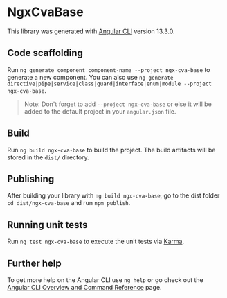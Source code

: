 # NgxCvaBase

This library was generated with [Angular CLI](https://github.com/angular/angular-cli) version 13.3.0.

## Code scaffolding

Run `ng generate component component-name --project ngx-cva-base` to generate a new component. You can also use `ng generate directive|pipe|service|class|guard|interface|enum|module --project ngx-cva-base`.
> Note: Don't forget to add `--project ngx-cva-base` or else it will be added to the default project in your `angular.json` file. 

## Build

Run `ng build ngx-cva-base` to build the project. The build artifacts will be stored in the `dist/` directory.

## Publishing

After building your library with `ng build ngx-cva-base`, go to the dist folder `cd dist/ngx-cva-base` and run `npm publish`.

## Running unit tests

Run `ng test ngx-cva-base` to execute the unit tests via [Karma](https://karma-runner.github.io).

## Further help

To get more help on the Angular CLI use `ng help` or go check out the [Angular CLI Overview and Command Reference](https://angular.io/cli) page.

